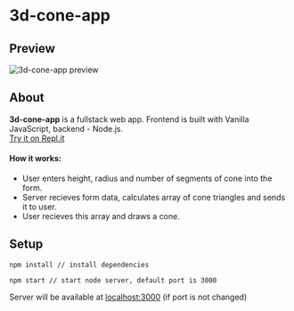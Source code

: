 # 3d-cone-app
## Preview
![3d-cone-app preview](https://i.ibb.co/3pgn4pV/preview.jpg)
## About
**3d-cone-app** is a fullstack web app. Frontend is built with Vanilla JavaScript, backend - Node.js.
<br/>
[Try it on Repl.it](https://3d-cone-app.puphs.repl.co/)
<br/>
#### How it works:
* User enters height, radius and number of segments of cone into the form.
* Server recieves form data, calculates array of cone triangles and sends it to user.
* User recieves this array and draws a cone.

## Setup
```
npm install // install dependencies

npm start // start node server, default port is 3000
```
Server will be available at [localhost:3000](http://localhost:3000) (if port is not changed)

